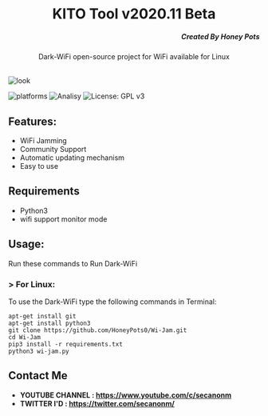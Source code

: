 <h1 align="center">KITO Tool v2020.11 Beta</h1>
<h5 align="right">Created By Honey Pots</h5>
<p align="center">Dark-WiFi open-source project for WiFi  available for  Linux </p><br>
<img src="https://repository-images.githubusercontent.com/312641662/d834b600-267e-11eb-9671-39b4d9fbe884" alt="look">

![platforms](https://img.shields.io/badge/Platforms-Linux-orange)
![Analisy](https://img.shields.io/badge/Version-2020.11Beta-success)
![License: GPL v3](https://img.shields.io/badge/License%202.0-Apache-blue.svg)
<br>

## Features:

- WiFi Jamming
- Community Support 
- Automatic updating mechanism
- Easy to use 

## Requirements
* Python3
* wifi support monitor mode

## Usage:

Run these commands to Run Dark-WiFi

### > For Linux:

To use the Dark-WiFi type the following commands in Terminal:
```
apt-get install git
apt-get install python3
git clone https://github.com/HoneyPots0/Wi-Jam.git
cd Wi-Jam
pip3 install -r requirements.txt
python3 wi-jam.py
```

## Contact Me
* <b>YOUTUBE CHANNEL : https://www.youtube.com/c/secanonm </b>
* <b>TWITTER I'D : https://twitter.com/secanonm/ </b>
